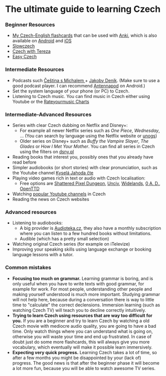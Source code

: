# The ultimate guide to learning Czech

### Beginner Resources
- [My Czech-English flashcards](https://github.com/Vuizur/tatoeba-to-anki/releases/download/latest/ces_eng.apkg) that can be used with [Anki](https://apps.ankiweb.net/), which is also available on [Android](https://play.google.com/store/apps/details?id=com.ichi2.anki&hl=de&gl=US) and [iOS](https://apps.apple.com/de/app/ankimobile-flashcards/id373493387)
- [Slowczech](https://www.youtube.com/@slowczech)
- [Czech with Tereza](https://www.youtube.com/@talk.learn.enjoy.czechwith6117)
- [Easy Czech](https://www.youtube.com/@EasyCzechVideos)

### Intermediate Resources
- Podcasts such [Čeština s Michalem
](https://cesky.buzzsprout.com/) + [Jakoby Deník](https://jakobydenik.buzzsprout.com/). (Make sure to use a good podcast player. I can recommend [Antennapod](https://play.google.com/store/apps/details?id=de.danoeh.antennapod&hl=de&gl=US) on Android.)
- Set the system language of your phone (or PC) to Czech.
- Listening to Czech music. You can find music in Czech either using Youtube or the [Rateyourmusic Charts](https://rateyourmusic.com/charts/top/album/all-time/l:cs/)

### Intermediate-Advanced Resources
- Series with clear Czech dubbing on Netflix and Disney+:
  - For example all newer Netflix series such as _One Piece_, _Wednesday_, ... (You can search by language using the Netflix website or [unogs](https://unogs.com/))
  - Older series on Disney+ such as _Buffy the Vampire Slayer_, _The Glades_ or _How I Met Your Mother_. You can find all series in Czech using the filters on [dsny.pl](https://dsny.pl/)
- Reading books that interest you, possibly ones that you already have read before
- Simpler audiobooks (or short stories) with clear pronunciation, such as the Youtube channel [Kyselá Jahoda čte](https://www.youtube.com/@KyselaJahodacte)
- Playing video games rich in text or audio with Czech localisation:
  - Free options are [Shattered Pixel Dungeon](https://shatteredpixel.com/), [Unciv](https://github.com/yairm210/Unciv), [Widelands](https://www.widelands.org/), [0 A. D.](https://play0ad.com/), [OpenTTD](https://www.openttd.org/)
- Watching [popular Youtube channels](https://www.youtube.com/playlist?list=PLQZXQIgnJzEqw47j50IeP8A5oF4bcYE6R) in Czech
- Reading the news on Czech websites

### Advanced resources
- Listening to audiobooks:
  - A big provider is [Audioteka.cz](https://audioteka.com/cz/?_rd), they also have a monthly subscription where you can listen to a few hundred books without limitations.
  - Audible (which has a pretty small selection)
- Watching original Czech series (for example on iTelevize)
- Improving your speaking skills using language exchange or booking language lessons with a tutor.

### Common mistakes
- **Focusing too much on grammar.** Learning grammar is boring, and is only useful when you have to write texts with good grammar, for example for work. For most people, understanding other people and making yourself understood is much more important. Studying grammar will not help here, because during a conversation there is way to little time to "calculate" the correct declensions. Immersion learning (such as watching Czech TV) will teach you to decline correctly intuitively.
- **Trying to learn Czech using resources that are way too difficult for you.** If you are a beginner and try to learn Czech by watching a old Czech movie with mediocre audio quality, you are going to have a bad time. Only watch things where you can understand what is going on, otherwise you will waste your time and end up frustrated. In case of doubt just do some more flashcards, this will always give you more vocabulary, which eventually will make it possible learn immersively.
- **Expecting very quick progress.** Learning Czech takes a lot of time, so after a few months you might be disappointed by your (lack of) progress. The good news is that after the beginner phase it will become a lot more fun, because you will be able to watch awesome TV series.